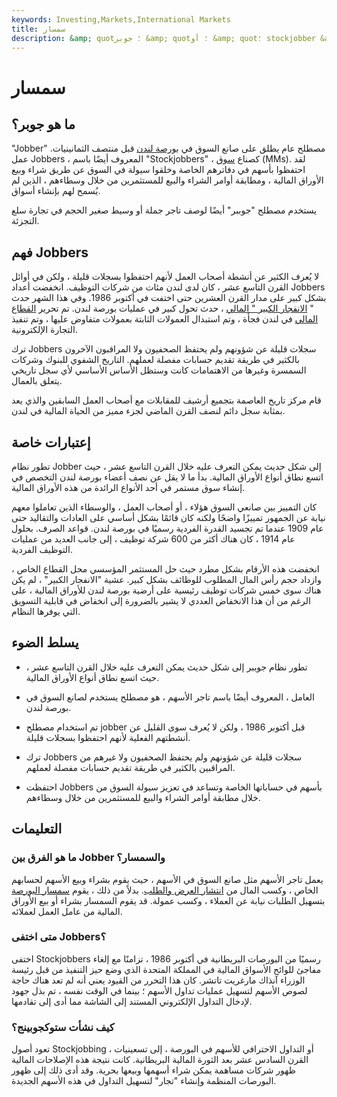 ```yaml
---
keywords: Investing,Markets,International Markets
title: سمسار
description: &amp; quot؛ جوبر &amp; quot؛ أو &amp; quot؛ stockjobber &amp; quot؛ هو مصطلح عامي يطلق على صانع السوق في بورصة لندن قبل منتصف الثمانينيات.
---
```


# سمسار
## ما هو جوبر؟

"Jobber" مصطلح عام يطلق على صانع السوق في [بورصة لندن](/lse) قبل منتصف الثمانينيات. عمل Jobbers ، المعروف أيضًا باسم "Stockjobbers" ، كصناع [سوق](/marketmaker) (MMs). لقد احتفظوا بأسهم في دفاترهم الخاصة وخلقوا سيولة في السوق عن طريق شراء وبيع الأوراق المالية ، ومطابقة أوامر الشراء والبيع للمستثمرين من خلال وسطاءهم ، الذين لم يُسمح لهم بإنشاء أسواق.

يستخدم مصطلح "جوببر" أيضًا لوصف تاجر جملة أو وسيط صغير الحجم في تجارة سلع التجزئة.

## فهم Jobbers

لا يُعرف الكثير عن أنشطة أصحاب العمل لأنهم احتفظوا بسجلات قليلة ، ولكن في أوائل القرن التاسع عشر ، كان لدى لندن مئات من شركات التوظيف. انخفضت أعداد Jobbers بشكل كبير على مدار القرن العشرين حتى اختفت في أكتوبر 1986. وفي هذا الشهر حدث " [الانفجار الكبير " المالي](/bigbang) ، حدث تحول كبير في عمليات بورصة لندن. تم تحرير [القطاع المالي](/financial_sector) في لندن فجأة ، وتم استبدال العمولات الثابتة بعمولات متفاوض عليها ، وتم تنفيذ التجارة الإلكترونية.

ترك Jobbers سجلات قليلة عن شؤونهم ولم يحتفظ الصحفيون ولا المراقبون الآخرون بالكثير في طريقة تقديم حسابات مفصلة لعملهم. التاريخ الشفوي للبنوك وشركات السمسرة وغيرها من الاهتمامات كانت وستظل الأساس الأساسي لأي سجل تاريخي يتعلق بالعمال.

قام مركز تاريخ العاصمة بتجميع أرشيف للمقابلات مع أصحاب العمل السابقين والذي يعد بمثابة سجل دائم لنصف القرن الماضي لجزء مميز من الحياة المالية في لندن.

## إعتبارات خاصة

تطور نظام Jobber إلى شكل حديث يمكن التعرف عليه خلال القرن التاسع عشر ، حيث اتسع نطاق أنواع الأوراق المالية. بدأ ما لا يقل عن نصف أعضاء بورصة لندن التخصص في إنشاء سوق مستمر في أحد الأنواع الرائدة من هذه الأوراق المالية.

كان التمييز بين صانعي السوق هؤلاء ، أو أصحاب العمل ، والوسطاء الذين تعاملوا معهم نيابة عن الجمهور تمييزًا واضحًا ولكنه كان قائمًا بشكل أساسي على العادات والتقاليد حتى عام 1909 عندما تم تجسيد القدرة الفردية رسميًا في بورصة لندن. قواعد الصرف. بحلول عام 1914 ، كان هناك أكثر من 600 شركة توظيف ، إلى جانب العديد من عمليات التوظيف الفردية.

انخفضت هذه الأرقام بشكل مطرد حيث حل المستثمر المؤسسي محل القطاع الخاص ، وازداد حجم رأس المال المطلوب للوظائف بشكل كبير. عشية "الانفجار الكبير" ، لم يكن هناك سوى خمس شركات توظيف رئيسية على أرضية بورصة لندن للأوراق المالية ، على الرغم من أن هذا الانخفاض العددي لا يشير بالضرورة إلى انخفاض في قابلية التسويق التي يوفرها النظام.

## يسلط الضوء

- تطور نظام جوببر إلى شكل حديث يمكن التعرف عليه خلال القرن التاسع عشر ، حيث اتسع نطاق أنواع الأوراق المالية.

- العامل ، المعروف أيضًا باسم تاجر الأسهم ، هو مصطلح يستخدم لصانع السوق في بورصة لندن.

- تم استخدام مصطلح jobber قبل أكتوبر 1986 ، ولكن لا يُعرف سوى القليل عن أنشطتهم الفعلية لأنهم احتفظوا بسجلات قليلة.

- ترك Jobbers سجلات قليلة عن شؤونهم ولم يحتفظ الصحفيون ولا غيرهم من المراقبين بالكثير في طريقة تقديم حسابات مفصلة لعملهم.

- احتفظت Jobbers بأسهم في حساباتها الخاصة وتساعد في تعزيز سيولة السوق من خلال مطابقة أوامر الشراء والبيع للمستثمرين من خلال وسطاءهم.

## التعليمات

### ما هو الفرق بين Jobber والسمسار؟

يعمل تاجر الأسهم مثل صانع السوق في الأسهم ، حيث يقوم بشراء وبيع الأسهم لحسابهم الخاص ، وكسب المال من [انتشار العرض والطلب](/bid-askspread). بدلاً من ذلك ، يقوم [سمسار البورصة](/stockbroker) بتسهيل الطلبات نيابة عن العملاء ، وكسب عمولة. قد يقوم السمسار بشراء أو بيع الأوراق المالية من عامل العمل لعملائه.

### متى اختفى Jobbers؟

اختفى Stockjobbers رسميًا من البورصات البريطانية في أكتوبر 1986 ، تزامنًا مع إلغاء مفاجئ للوائح الأسواق المالية في المملكة المتحدة الذي وضع حيز التنفيذ من قبل رئيسة الوزراء آنذاك مارغريت تاتشر. كان هذا التحرر من القيود يعني أنه لم تعد هناك حاجة لصوص الأسهم لتسهيل عمليات تداول الأسهم ؛ بينما في الوقت نفسه ، تم بذل جهود لإدخال التداول الإلكتروني المستند إلى الشاشة مما أدى إلى تقادمها.

### كيف نشأت ستوكجوبينج؟

تعود أصول Stockjobbing ، أو التداول الاحترافي للأسهم في البورصة ، إلى تسعينيات القرن السادس عشر بعد الثورة المالية البريطانية. كانت نتيجة هذه الإصلاحات المالية ظهور شركات مساهمة يمكن شراء أسهمها وبيعها بحرية. وقد أدى ذلك إلى ظهور البورصات المنظمة وإنشاء "تجار" لتسهيل التداول في هذه الأسهم الجديدة.

